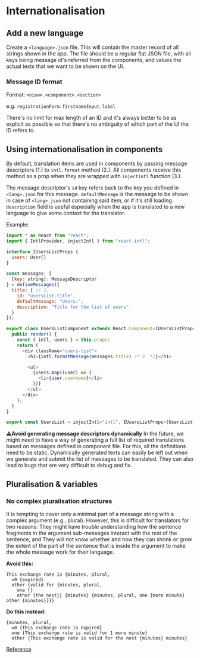 # Internationalisation

## Add a new language
Create a `<language>.json` file. This will contain the master record of all strings shown in the app.
The file should be a regular flat JSON file, with all keys being message id's referred from the components, and values the actual texts that we want to be shown on the UI.


### Message ID format
Format:
`<view>.<component>.<section>`

e.g. `registrationForm.firstnameInput.label`

There's no limit for max length of an ID and it's always better to be as explicit as possible so that there's no ambiguity of which part of the UI the ID refers to.

## Using internationalisation in components

By default, translation items are used in components by passing message descriptors (1.) to `intl.format` method (2.).
All components receive this method as a prop when they are wrapped with `injectIntl` function (3.).

The message descriptor's `id` key refers back to the key you defined in `<lang>.json` for this message. `defaultMessage` is the message to be shown in case of `<lang>.json` not containing said item, or if it's still loading. `description` field is useful especially when the app is translated to a new language to give some context for the translator.


Example:

```js
import * as React from "react";
import { IntlProvider, injectIntl } from "react-intl";

interface IUsersListProps {
  users: User[]
}

const messages: {
  [key: string]: MessageDescriptor
} = defineMessages({
  title: { // 1.
    id: "usersList.title",
    defaultMessage: "Users:",
    description: "Title for the list of users"
  }
});

export class UsersListComponent extends React.Component<IUsersListProps, {}> {
  public render() {
    const { intl, users } = this.props;
    return (
      <div className="users-list">
        <h1>{intl.formatMessage(messages.title) /* 2. */}</h1>

        <ul>
          {users.map((user) => {
            <li>{user.username}</li>
          })}
        </ul>
      </div>
    );
  }
}

export const UsersList = injectIntl<"intl", IUsersListProps>(UsersList); // 3.
```

**⚠️Avoid  generating message descriptors dynamically**
In the future, we might need to have a way of generating a full list of required translations based on messages defined in component file. For this, all the definitions need to be static. Dynamically generated texts can easily be left out when we generate and submit the list of messages to be translated. They can also lead to bugs that are very difficult to debug and fix.

## Pluralisation & variables
### No complex pluralisation structures

It is tempting to cover only a minimal part of a message string with a complex argument (e.g., plural). However, this is difficult for translators for two reasons:
They might have trouble understanding how the sentence fragments in the argument sub-messages interact with the rest of the sentence, and
They will not know whether and how they can shrink or grow the extent of the part of the sentence that is inside the argument to make the whole message work for their language.

**Avoid this:**
```
This exchange rate is {minutes, plural,
  =0 {expired}
  other {valid for {minutes, plural,
    one {}
    other {the next}} {minutes} {minutes, plural, one {more minute} other {minutes}}}}
```

**Do this instead:**
```
{minutes, plural,
  =0 {This exchange rate is expired}
  one {This exchange rate is valid for 1 more minute}
  other {This exchange rate is valid for the next {minutes} minutes}
```

[Reference](http://userguide.icu-project.org/formatparse/messages)
